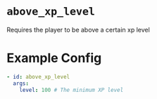 # `above_xp_level`

Requires the player to be above a certain xp level

# Example Config
```yaml
- id: above_xp_level
  args:
    level: 100 # The minimum XP level
```

